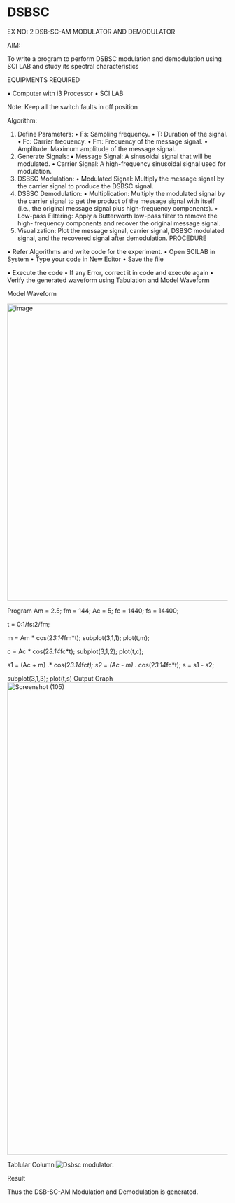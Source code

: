 # DSBSC


EX NO: 2	DSB-SC-AM MODULATOR AND DEMODULATOR

AIM:

To write a program to perform DSBSC modulation and demodulation using SCI LAB and study its spectral characteristics

EQUIPMENTS REQUIRED

•	Computer with i3 Processor
•	SCI LAB

Note: Keep all the switch faults in off position

Algorithm:

1.	Define Parameters:
•	Fs: Sampling frequency.
•	T: Duration of the signal.
•	Fc: Carrier frequency.
•	Fm: Frequency of the message signal.
•	Amplitude: Maximum amplitude of the message signal.
2.	Generate Signals:
•	Message Signal: A sinusoidal signal that will be modulated.
•	Carrier Signal: A high-frequency sinusoidal signal used for modulation.
3.	DSBSC Modulation:
•	Modulated Signal: Multiply the message signal by the carrier signal to produce the DSBSC signal.
4.	DSBSC Demodulation:
•	Multiplication: Multiply the modulated signal by the carrier signal to get the product of the message signal with itself (i.e., the original message signal plus high-frequency components).
•	Low-pass Filtering: Apply a Butterworth low-pass filter to remove the high- frequency components and recover the original message signal.
5.	Visualization:
Plot the message signal, carrier signal, DSBSC modulated signal, and the recovered signal after demodulation.
PROCEDURE

•	Refer Algorithms and write code for the experiment.
•	Open SCILAB in System
•	Type your code in New Editor
•	Save the file
 
•	Execute the code
•	If any Error, correct it in code and execute again
•	Verify the generated waveform using Tabulation and Model Waveform

Model Waveform

<img width="703" height="679" alt="image" src="https://github.com/user-attachments/assets/e7c7c7f8-ccf2-41ac-b1f3-325989941a6f" />

Program
Am = 2.5;
fm = 144;
Ac = 5;
fc = 1440;
fs = 14400;

t = 0:1/fs:2/fm; 

m = Am * cos(2*3.14*fm*t); 
subplot(3,1,1);
plot(t,m);

c = Ac * cos(2*3.14*fc*t); 
subplot(3,1,2);
plot(t,c);

s1 = (Ac + m) .* cos(2*3.14*fc*t);
s2 = (Ac - m) .* cos(2*3.14*fc*t);
s  = s1 - s2; 

subplot(3,1,3);
plot(t,s)
Output Graph
<img width="1920" height="1080" alt="Screenshot (105)" src="https://github.com/user-attachments/assets/36b02e81-dba5-4ed5-a797-0e14d19fda10" />


Tablular Column
![Dsbsc modulator](https://github.com/user-attachments/assets/39f6940a-b067-468b-87e6-640f309930c4).



Result

Thus the DSB-SC-AM Modulation and Demodulation is generated.

